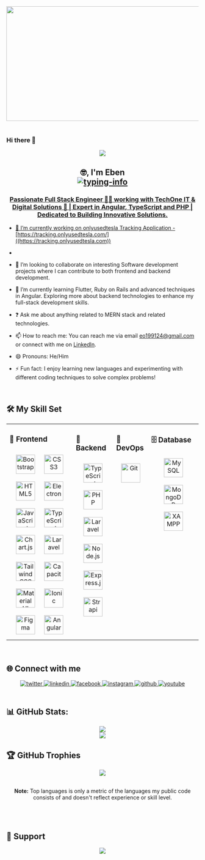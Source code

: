  

<div align="center">
<img src="https://miro.medium.com/v2/resize:fit:1400/format:webp/1*mnp6C50eyfjwu17Ew-9k5Q.jpeg" align="center" height="300" width="1000" />
</div>  

<br />

### Hi there 👋

<p align="center"> <img src="https://komarev.com/ghpvc/?username=ebenezerowusu&&style=flat-square" align="center" /></p>

<h2 align="center">
    🤓, I'm Eben<br>
    <a href="https://github.com/ebenezerowusu">
        <img src="https://readme-typing-svg.herokuapp.com/?lines=Fullstack%20Developer👨‍💻;Angular%20Developer💪;Robotics%20Enthusiast%20💹&font=Fira&center=true&width=380&height=38&color=0056D2&vCenter=true&size=18&pause=1000" alt="typing-info">

</h2>





### <div align="center">Passionate Full Stack Engineer 👨‍💻 working with TechOne IT & Digital Solutions 🚀 | Expert in Angular, TypeScript and PHP | Dedicated to Building Innovative Solutions.</div>  
  

- 🔭  I’m currently working on onlyusedtesla Tracking Application - [https://tracking.onlyusedtesla.com/]((https://tracking.onlyusedtesla.com))
-   
  

- 👯    I’m looking to collaborate on interesting Software development projects where I can contribute to both frontend and backend development.  
  

- 🌱 I’m currently learning Flutter, Ruby on Rails and advanced techniques in Angular. Exploring more about backend technologies to enhance my full-stack development skills.  
  

- ❓ Ask me about anything related to MERN stack and related technologies.
  

- 📫  How to reach me: You can reach me via email [eo199124@gmail.com](eo199124@gmail.com) or connect with me on [LinkedIn](https://www.linkedin.com/in/owusu-ebenezer-741864226/).  
  

- 😄 Pronouns: He/Him  
  

- ⚡  Fun fact: I enjoy learning new languages and experimenting with different coding techniques to solve complex problems!  
  

<br/>  


## 🛠️ My Skill Set  
<table border="0" cellspacing="0" cellpadding="0"><tr><td valign="top" width="33%">

### 🎨 Frontend  
<div align="center">  
<a href="https://getbootstrap.com/docs/3.4/javascript/" target="_blank"><img style="margin: 10px" src="https://profilinator.rishav.dev/skills-assets/bootstrap-plain.svg" alt="Bootstrap" height="50" /></a>  
<a href="https://www.w3schools.com/css/" target="_blank"><img style="margin: 10px" src="https://profilinator.rishav.dev/skills-assets/css3-original-wordmark.svg" alt="CSS3" height="50" /></a>  
<a href="https://en.wikipedia.org/wiki/HTML5" target="_blank"><img style="margin: 10px" src="https://profilinator.rishav.dev/skills-assets/html5-original-wordmark.svg" alt="HTML5" height="50" /></a>  
<a href="https://www.electronjs.org/" target="_blank"><img style="margin: 10px" src="https://profilinator.rishav.dev/skills-assets/electron-original.svg" alt="Electron" height="50" /></a>  
<a href="https://www.javascript.com/" target="_blank"><img style="margin: 10px" src="https://profilinator.rishav.dev/skills-assets/javascript-original.svg" alt="JavaScript" height="50" /></a>  
<a href="https://www.typescriptlang.org/" target="_blank"><img style="margin: 10px" src="https://profilinator.rishav.dev/skills-assets/typescript-original.svg" alt="TypeScript" height="50" /></a>  
<a href="https://www.chartjs.org/" target="_blank"><img style="margin: 10px" src="https://profilinator.rishav.dev/skills-assets/logo-title.svg" alt="Chart.js" height="50" /></a>  
<a href="https://laravel.com/" target="_blank"><img style="margin: 10px" src="https://profilinator.rishav.dev/skills-assets/laravel-plain-wordmark.svg" alt="Laravel" height="50" /></a>  
<a href="https://www.tailwindcss.com/" target="_blank"><img style="margin: 10px" src="https://profilinator.rishav.dev/skills-assets/tailwindcss.svg" alt="Tailwind CSS" height="50" /></a>  
<a href="https://www.capacitorjs.com/" target="_blank"><img style="margin: 10px" src="https://profilinator.rishav.dev/skills-assets/capacitor.svg" alt="Capacitor" height="50" /></a>  
<a href="https://mui.com/" target="_blank"><img style="margin: 10px" src="https://profilinator.rishav.dev/skills-assets/mui.png" alt="Material UI" height="50" /></a>  
<a href="https://www.ionicframework.com/" target="_blank"><img style="margin: 10px" src="https://profilinator.rishav.dev/skills-assets/ionic.svg" alt="Ionic" height="50" /></a>  
<a href="https://www.figma.com/" target="_blank"><img style="margin: 10px" src="https://profilinator.rishav.dev/skills-assets/figma-icon.svg" alt="Figma" height="50" /></a>  
<a href="https://angular.io/" target="_blank"><img style="margin: 10px" src="https://profilinator.rishav.dev/skills-assets/angularjs-original.svg" alt="Angular" height="50" /></a>  
</div>  

</td><td valign="top" width="20%">

### 🔧 Backend  
<div align="center">  
<a href="https://www.typescriptlang.org/" target="_blank"><img style="margin: 10px" src="https://profilinator.rishav.dev/skills-assets/typescript-original.svg" alt="TypeScript" height="50" /></a>  
<a href="https://www.php.net/" target="_blank"><img style="margin: 10px" src="https://profilinator.rishav.dev/skills-assets/php-original.svg" alt="PHP" height="50" /></a>
<a href="https://laravel.com/" target="_blank"><img style="margin: 10px" src="https://profilinator.rishav.dev/skills-assets/laravel-plain-wordmark.svg" alt="Laravel" height="50" /></a>
<a href="https://nodejs.org/" target="_blank"><img style="margin: 10px" src="https://profilinator.rishav.dev/skills-assets/nodejs-original-wordmark.svg" alt="Node.js" height="50" /></a>
<a href="https://expressjs.com/" target="_blank"><img style="margin: 10px" src="https://profilinator.rishav.dev/skills-assets/express-original-wordmark.svg" alt="Express.js" height="50" /></a>  
<a href="https://www.strapi.io/" target="_blank"><img style="margin: 10px" src="https://profilinator.rishav.dev/skills-assets/strapi.svg" alt="Strapi" height="50" /></a>  
</div>

</td><td valign="top" width="15%">



### 🚀 DevOps  
<div align="center">  
<a href="https://github.com/" target="_blank"><img style="margin: 10px" src="https://profilinator.rishav.dev/skills-assets/git-scm-icon.svg" alt="Git" height="50" /></a>  
</div>

</td><td valign="top" width="25%">
  
### 🗄️ Database  
<div align="center">  
<a href="https://www.mysql.com/" target="_blank"><img style="margin: 10px" src="https://profilinator.rishav.dev/skills-assets/mysql-original-wordmark.svg" alt="MySQL" height="50" /></a>  
<a href="https://www.mongodb.com/" target="_blank"><img style="margin: 10px" src="https://profilinator.rishav.dev/skills-assets/mongodb-original-wordmark.svg" alt="MongoDB" height="50" /></a>  
<a href="https://www.apachefriends.org/" target="_blank"><img style="margin: 10px" src="https://profilinator.rishav.dev/skills-assets/xampp.png" alt="XAMPP" height="50" /></a>  
</div>


</td></tr></table>  

<br/>  


## 🌐 Connect with me  
<div align="center">
<a href="https://twitter.com/MartiniGuy_51v0" target="_blank">
<img src=https://img.shields.io/badge/twitter-%2300acee.svg?&style=for-the-badge&logo=twitter&logoColor=white alt=twitter style="margin-bottom: 5px;" />
</a>
<a href="https://linkedin.com/in/owusu-ebenezer-741864226" target="_blank">
<img src=https://img.shields.io/badge/linkedin-%231E77B5.svg?&style=for-the-badge&logo=linkedin&logoColor=white alt=linkedin style="margin-bottom: 5px;" />
</a>
<a href="https://www.facebook.com/ebenezer.shoot" target="_blank">
<img src=https://img.shields.io/badge/facebook-%232E87FB.svg?&style=for-the-badge&logo=facebook&logoColor=white alt=facebook style="margin-bottom: 5px;" />
</a>
<a href="https://instagram.com/owusuebenezer108" target="_blank">
<img src=https://img.shields.io/badge/instagram-%23000000.svg?&style=for-the-badge&logo=instagram&logoColor=white alt=instagram style="margin-bottom: 5px;" />
</a>
<a href="https://github.com/ebenezerowusu" target="_blank">
<img src=https://img.shields.io/badge/github-%2324292e.svg?&style=for-the-badge&logo=github&logoColor=white alt=github style="margin-bottom: 5px;" />
</a>
<a href="https://www.youtube.com/user/ebenezerowusu3611" target="_blank">
<img src=https://img.shields.io/badge/youtube-%23EE4831.svg?&style=for-the-badge&logo=youtube&logoColor=white alt=youtube style="margin-bottom: 5px;" />
</a>  
</div>  
  
<br/>  


## 📊 GitHub Stats: 
<div align="center">
  
![](https://github-readme-stats.vercel.app/api?username=ebenezerowusu&theme=merko&hide_border=false&include_all_commits=true&count_private=false)<br/>
![](https://github-readme-streak-stats.herokuapp.com/?user=ebenezerowusu&theme=merko&hide_border=false)<br/>
<!-- ![](https://github-readme-stats.vercel.app/api/top-langs/?username=ebenezerowusu&theme=merko&hide_border=false&include_all_commits=true&count_private=false&layout=compact) -->

</div> 

## 🏆 GitHub Trophies
<div align="center">
  
![](https://github-profile-trophy.vercel.app/?username=ebenezerowusu&theme=merko&no-frame=true&no-bg=true&margin-w=4)

<br/>
  <b>Note:</b> Top languages is only a metric of the languages my public code consists of and doesn't reflect experience or skill level.
<br/>

</div> 

<br/>  


<!-- ## 📝 Recent Blog Posts  -->
  

<br/>  

  

<br/>  
 

## 💸 Support
<div align="center">
            <a href="https://www.buymeacoffee.com/owusuebenezer" target="_blank" style="display: inline-block;">
                <img
                    src="https://img.shields.io/badge/Donate-Buy%20Me%20A%20Coffee-orange.svg?style=flat-square&logo=buymeacoffee" 
                    align="center"
                />
            </a></div>

<br />
